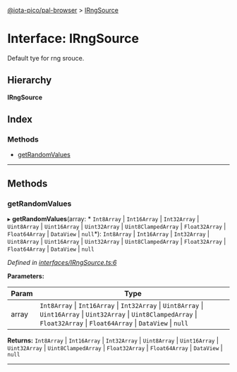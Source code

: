 [@iota-pico/pal-browser](../README.md) > [IRngSource](../interfaces/irngsource.md)

# Interface: IRngSource

Default tye for rng srouce.

## Hierarchy

**IRngSource**

## Index

### Methods

* [getRandomValues](irngsource.md#getrandomvalues)

---

## Methods

<a id="getrandomvalues"></a>

###  getRandomValues

▸ **getRandomValues**(array: * `Int8Array` &#124; `Int16Array` &#124; `Int32Array` &#124; `Uint8Array` &#124; `Uint16Array` &#124; `Uint32Array` &#124; `Uint8ClampedArray` &#124; `Float32Array` &#124; `Float64Array` &#124; `DataView` &#124; `null`*):  `Int8Array` &#124; `Int16Array` &#124; `Int32Array` &#124; `Uint8Array` &#124; `Uint16Array` &#124; `Uint32Array` &#124; `Uint8ClampedArray` &#124; `Float32Array` &#124; `Float64Array` &#124; `DataView` &#124; `null`

*Defined in [interfaces/IRngSource.ts:6](https://github.com/iota-pico/pal-browser/blob/6995a6a/src/interfaces/IRngSource.ts#L6)*

**Parameters:**

| Param | Type |
| ------ | ------ |
| array |  `Int8Array` &#124; `Int16Array` &#124; `Int32Array` &#124; `Uint8Array` &#124; `Uint16Array` &#124; `Uint32Array` &#124; `Uint8ClampedArray` &#124; `Float32Array` &#124; `Float64Array` &#124; `DataView` &#124; `null`|

**Returns:**  `Int8Array` &#124; `Int16Array` &#124; `Int32Array` &#124; `Uint8Array` &#124; `Uint16Array` &#124; `Uint32Array` &#124; `Uint8ClampedArray` &#124; `Float32Array` &#124; `Float64Array` &#124; `DataView` &#124; `null`

___

